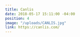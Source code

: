 ```yaml
---
title: Canlis
date: 2018-05-17 15:11:00 -04:00
position: 4
image: "/uploads/CANLIS.jpg"
link: https://canlis.com/
---
```


